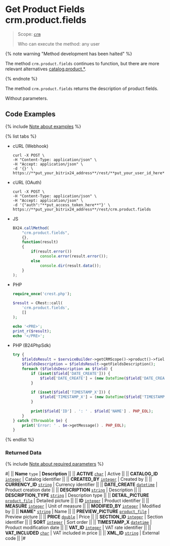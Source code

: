# Get Product Fields crm.product.fields

> Scope: [`crm`](../../../scopes/permissions.md)
>
> Who can execute the method: any user

{% note warning "Method development has been halted" %}

The method `crm.product.fields` continues to function, but there are more relevant alternatives [catalog.product.*](../../../catalog/product/index.md).

{% endnote %}

The method `crm.product.fields` returns the description of product fields.

Without parameters.

## Code Examples

{% include [Note about examples](../../../../_includes/examples.md) %}

{% list tabs %}

- cURL (Webhook)

    ```http
    curl -X POST \
    -H "Content-Type: application/json" \
    -H "Accept: application/json" \
    -d '{}' \
    https://**put_your_bitrix24_address**/rest/**put_your_user_id_here**/**put_your_webhook_here**/crm.product.fields
    ```

- cURL (OAuth)

    ```http
    curl -X POST \
    -H "Content-Type: application/json" \
    -H "Accept: application/json" \
    -d '{"auth":"**put_access_token_here**"}' \
    https://**put_your_bitrix24_address**/rest/crm.product.fields
    ```

- JS

    ```js
    BX24.callMethod(
        "crm.product.fields",
        {},
        function(result)
        {
            if(result.error())
                console.error(result.error());
            else
                console.dir(result.data());
        }
    );
    ```

- PHP

    ```php
    require_once('crest.php');

    $result = CRest::call(
        'crm.product.fields',
        []
    );

    echo '<PRE>';
    print_r($result);
    echo '</PRE>';
    ```

- PHP (B24PhpSdk)

    ```php        
    try {
        $fieldsResult = $serviceBuilder->getCRMScope()->product()->fields();
        $fieldsDescription = $fieldsResult->getFieldsDescription();
        foreach ($fieldsDescription as $field) {
            if (isset($field['DATE_CREATE'])) {
                $field['DATE_CREATE'] = (new DateTime($field['DATE_CREATE']))->format(DateTime::ATOM);
            }
            
            if (isset($field['TIMESTAMP_X'])) {
                $field['TIMESTAMP_X'] = (new DateTime($field['TIMESTAMP_X']))->format(DateTime::ATOM);
            }
            
            print($field['ID'] . ': ' . $field['NAME'] . PHP_EOL);
        }
    } catch (Throwable $e) {
        print('Error: ' . $e->getMessage() . PHP_EOL);
    }
    ```

{% endlist %}

### Returned Data

{% include [Note about required parameters](../../../../_includes/required.md) %}

#|
|| **Name**
`type` | **Description** ||
|| **ACTIVE**
[`char`](../../../data-types.md) | Active  ||
|| **CATALOG_ID**
[`integer`](../../../data-types.md) | Catalog identifier  ||
|| **CREATED_BY**
[`integer`](../../../data-types.md) | Created by  ||
|| **CURRENCY_ID**
[`string`](../../../data-types.md) | Currency identifier  ||
|| **DATE_CREATE**
[`datetime`](../../../data-types.md) | Product creation date  ||
|| **DESCRIPTION**
[`string`](../../../data-types.md) | Description  ||
|| **DESCRIPTION_TYPE**
[`string`](../../../data-types.md) | Description type  ||
|| **DETAIL_PICTURE**
[`product_file`](../../../data-types.md) | Detailed picture  ||
|| **ID**
[`integer`](../../../data-types.md) | Product identifier  ||
|| **MEASURE**
[`integer`](../../../data-types.md) | Unit of measure  ||
|| **MODIFIED_BY**
[`integer`](../../../data-types.md) | Modified by  ||
|| **NAME***
[`string`](../../../data-types.md) | Name  ||
|| **PREVIEW_PICTURE**
[`product_file`](../../../data-types.md) | Preview picture  ||
|| **PRICE**
[`double`](../../../data-types.md) | Price  ||
|| **SECTION_ID**
[`integer`](../../../data-types.md) | Section identifier  ||
|| **SORT**
[`integer`](../../../data-types.md) | Sort order  ||
|| **TIMESTAMP_X**
[`datetime`](../../../data-types.md) | Product modification date  ||
|| **VAT_ID**
[`integer`](../../../data-types.md) | VAT rate identifier  ||
|| **VAT_INCLUDED**
[`char`](../../../data-types.md) | VAT included in price  ||
|| **XML_ID**
[`string`](../../../data-types.md) | External code  ||
|#